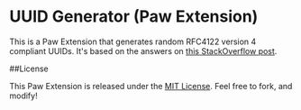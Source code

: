 # UUID Generator (Paw Extension)

This is a Paw Extension that generates random RFC4122 version 4 compliant UUIDs. It's based on the answers on [this StackOverflow post](http://stackoverflow.com/q/105034/1234003).

##License

This Paw Extension is released under the [MIT License](LICENSE). Feel free to fork, and modify!
